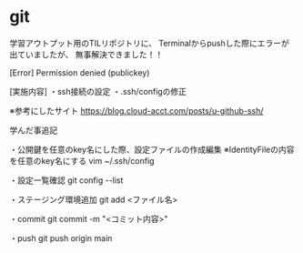 # git


学習アウトプット用のTILリポジトリに、
Terminalからpushした際にエラーが出ていましたが、 無事解決できました！！ 

[Error]
Permission denied (publickey)

[実施内容]
・ssh接続の設定
・.ssh/configの修正

※参考にしたサイト
https://blog.cloud-acct.com/posts/u-github-ssh/



学んだ事追記

・公開鍵を任意のkey名にした際、設定ファイルの作成編集
※IdentityFileの内容を任意のkey名にする
vim ~/.ssh/config

・設定一覧確認
git config --list

・ステージング環境追加
git add <ファイル名>

・commit
git commit -m "<コミット内容>"

・push
git push origin main

